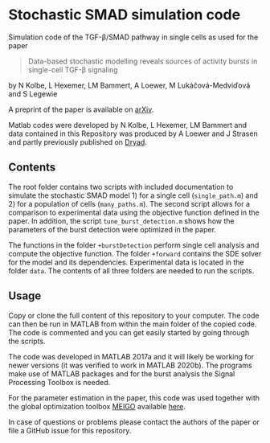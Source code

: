 # Stochastic SMAD simulation code
Simulation code of the TGF-β/SMAD pathway in single cells as used for the paper
> Data-based stochastic modelling reveals sources of activity bursts in single-cell TGF-β signaling

by N Kolbe, L Hexemer, LM Bammert, A Loewer, M Lukáčová-Medviďová and S Legewie

A preprint of the paper is available on [arXiv](https://arxiv.org/abs/2107.11770).

Matlab codes were developed by N Kolbe, L Hexemer, LM Bammert and data contained in this Repository
was produced by A Loewer and J Strasen and partly previously published on [Dryad](https://datadryad.org/stash/dataset/doi:10.5061/dryad.hc5dp).

## Contents
The root folder contains two scripts with included documentation to simulate the stochastic SMAD model 1) for a single cell (`single_path.m`) and 2) for a population of cells (`many_paths.m`). The second script allows for a comparison to experimental data using the objective function defined in the paper. In addition, the script `tune_burst_detection.m` shows how the parameters of the burst detection were optimized in the paper.

The functions in the folder `+burstDetection` perform single cell analysis and compute the objective function. The folder `+forward` contains the SDE solver for the model and its dependencies. Experimental data is located in the folder `data`. The contents of all three folders are needed to run the scripts.

## Usage
Copy or clone the full content of this repository to your computer. The code can then be run in MATLAB from within the main folder of the copied code. The code is commented and you can get easily started by going through the scripts. 

The code was developed in MATLAB 2017a and it will likely be working for newer versions (it was verified to work in MATLAB 2020b). The programs make use of MATLAB packages and for the burst analysis the Signal Processing Toolbox is needed. 

For the parameter estimation in the paper, this code was used together with the global optimization toolbox [MEIGO](https://bmcbioinformatics.biomedcentral.com/articles/10.1186/1471-2105-15-136) available [here](https://bitbucket.org/jrbanga_/meigo64/src/master/).

In case of questions or problems please contact the authors of the paper or file a GitHub issue for this repository.
